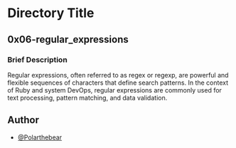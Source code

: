 # Directory Title

## 0x06-regular_expressions

### Brief Description
Regular expressions, often referred to as regex or regexp, are powerful and flexible sequences of characters that define search patterns. In the context of Ruby and system DevOps, regular expressions are commonly used for text processing, pattern matching, and data validation.


## Author

- [@Polarthebear](https://www.github.com/polarthebear)

